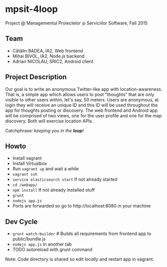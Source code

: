 # mpsit-4loop
Project @ Managementul Proiectelor și Serviciilor Software, Fall 2015

## Team
* Cătălin BADEA, IA2, Web frontend
* Mihai BIVOL, IA2, Node.js backend
* Adrian NICOLAU, SRIC2, Android client

## Project Description
Our goal is to write an anonymous Twitter-like app with location-awareness.
That is, a simple app which allows users to post "thoughts" that are only
visible to other users within, let's say, 50 meters. Users are anonymous, at
login they will receive an unique ID and this ID will be used throughout the app
for thoughts posting or discovery. The web frontend and Android app will be
comprised of two views, one for the user profile and one for the map discovery.
Both will exercise location APIs.

Catchphrase: *keeping you in the **loop**!*

## Howto

* Install vagrant
* Install Virtualbox
* Run ```vagrant up``` and wait a while
* ```vagrant ssh```
* ```service elasticsearch start``` If not already started
* ```cd /webapp/```
* ```npm install``` If not already installed stuff
* ```grunt```
* ```nodejs app.js```
* Ports are forwarded so go to http://localhost:8080 in your machine

## Dev Cycle

* ```grunt watch:builder``` # Builds all requirements from frontend app to public/bundle.js
* ```nodejs app.js``` In another tab
* TODO autoreload with grunt command

Note:
Code directory is shared so edit *locally* and restart app in vagrant.
